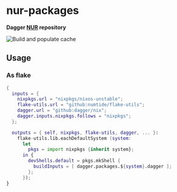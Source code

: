 # nur-packages

**Dagger [NUR](https://github.com/nix-community/NUR) repository**

<!-- Remove this if you don't use github actions -->
![Build and populate cache](https://github.com/dagger/nix/workflows/Build%20and%20populate%20cache/badge.svg)

## Usage

### As flake

```nix
{
  inputs = {
    nixpkgs.url = "nixpkgs/nixos-unstable";
    flake-utils.url = "github:numtide/flake-utils";
    dagger.url = "github:dagger/nix";
    dagger.inputs.nixpkgs.follows = "nixpkgs";
  };

  outputs = { self, nixpkgs, flake-utils, dagger, ... }:
    flake-utils.lib.eachDefaultSystem (system:
      let
        pkgs = import nixpkgs {inherit system};
      in {
        devShells.default = pkgs.mkShell {
          buildInputs = [ dagger.packages.${system}.dagger ];
        };
      });
}
```
